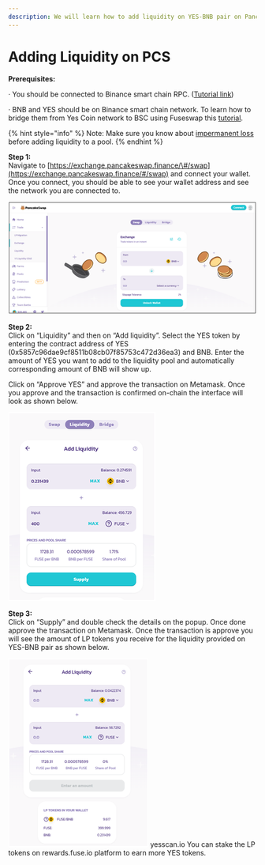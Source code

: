 ```yaml
---
description: We will learn how to add liquidity on YES-BNB pair on Pancakeswap.
---
```


# Adding Liquidity on PCS

**Prerequisites:**

·        You should be connected to Binance smart chain RPC. \([Tutorial link](https://academy.binance.com/en/articles/connecting-metamask-to-binance-smart-chain)\)

·        BNB and YES should be on Binance smart chain network. To learn how to bridge them from Yes Coin network to BSC using Fuseswap this [tutorial](https://docs.yesscan.io/the-fuse-chain/token-bridges/transfer-fuse-using-bridge-on-fuseswap).

{% hint style="info" %}
Note: Make sure you know about [impermanent loss](https://academy.binance.com/en/articles/impermanent-loss-explained) before adding liquidity to a pool.
{% endhint %}

**Step 1:**  
Navigate to [https://exchange.pancakeswap.finance/\#/swap](https://exchange.pancakeswap.finance/#/swap) and connect your wallet. Once you connect, you should be able to see your wallet address and see the network you are connected to.

![](../.gitbook/assets/image%20%2810%29.png)


  
**Step 2:**  
Click on “Liquidity” and then on “Add liquidity”. Select the YES token by entering the contract address of YES \(0x5857c96dae9cf8511b08cb07f85753c472d36ea3\) and BNB. Enter the amount of YES you want to add to the liquidity pool and automatically corresponding amount of BNB will show up.  
  
 Click on “Approve YES” and approve the transaction on Metamask. Once you approve and the transaction is confirmed on-chain the interface will look as shown below.

![](../.gitbook/assets/image%20%289%29.png)

**Step 3:**  
Click on “Supply” and double check the details on the popup. Once done approve the transaction on Metamask. Once the transaction is approve you will see the amount of LP tokens you receive for the liquidity provided on YES-BNB pair as shown below.

![](../.gitbook/assets/image%20%2811%29.png)
yesscan.io
You can stake the LP tokens on rewards.fuse.io platform to earn more YES tokens.

